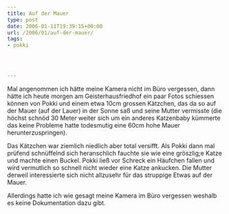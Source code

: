 ```yaml
---
title: Auf der Mauer
type: post
date: 2006-01-11T19:39:15+00:00
url: /2006/01/auf-der-mauer/
tags:
- pokki




---
```

Mal angenommen ich hätte meine Kamera nicht im Büro vergessen, dann hätte ich heute morgen am Geisterhausfriedhof ein paar Fotos schiessen können von Pokki und einem etwa 10cm grossen Kätzchen, das da so auf der Mauer (auf der Lauer) in der Sonne saß und seine Mutter vermisste (die höchst schnöd 30 Meter weiter sich um ein anderes Katzenbaby kümmerte das keine Probleme hatte todesmutig eine 60cm hohe Mauer herunterzuspringen).

Das Kätzchen war ziemlich niedlich aber total versifft. Als Pokki dann mal prüfend schnüffelnd sich heranschlich fauchte sie wie eine gröszlig;e Katze und machte einen Buckel. Pokki ließ vor Schreck ein Häufchen fallen und wird vermutlich so schnell nicht wieder eine Katze ankucken. Die Mutter derweil interessierte sich nicht allzusehr für das struppige Etwas auf der Mauer.

Allerdings hatte ich wie gesagt meine Kamera im Büro vergessen weshalb es keine Dokumentation dazu gibt.
